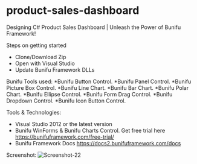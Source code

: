 # product-sales-dashboard
Designing C# Product Sales Dashboard | Unleash the Power of Bunifu Framework! 

Steps on getting started
* Clone/Download Zip
* Open with Visual Studio 
* Update Bunifu Framework DLLs

Bunifu Tools used:
*Bunifu Button Control.
*Bunifu Panel Control.
*Bunifu Picture Box Control.
*Bunifu Line Chart.
*Bunifu Bar Chart.
*Bunifu Polar Chart.
*Bunifu Ellipse Control.
*Bunifu Form Drag Control.
*Bunifu Dropdown Control.
*Bunifu Icon Button Control.

Tools & Technologies:
* Visual Studio 2012 or the latest version
* Bunifu WinForms & Bunifu Charts Control. Get free trial here https://bunifuframework.com/free-trial/
* Bunifu Framework Docs https://docs2.bunifuframework.com/docs 

Screenshot:
![Screenshot-22](https://bunifuframework.com/wp-content/uploads/2023/07/Screenshot-2023-07-22-123705.png)